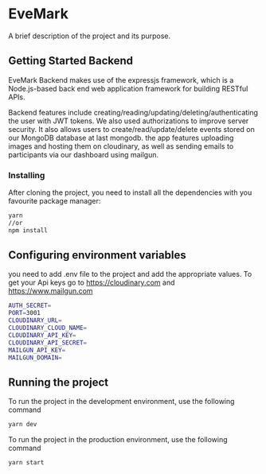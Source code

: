 # EveMark

A brief description of the project and its purpose.

## Getting Started Backend

EveMark Backend makes use of the expressjs framework, which is a Node.js-based back end web application framework for building RESTful APIs. 

Backend features include creating/reading/updating/deleting/authenticating the user with JWT tokens. We also used authorizations to improve server security. It also allows users to create/read/update/delete events stored on our MongoDB database at last mongodb. 
the app features uploading images and hosting them on cloudinary, as well as sending emails to participants via our dashboard using mailgun.

### Installing

After cloning the project, you need to install all the dependencies with you favourite package manager:
```sh
yarn 
//or
npm install

```
## Configuring environment variables

you need to add .env file to the project and add the appropriate values.
To get your Api keys go to https://cloudinary.com and https://www.mailgun.com

```sh
AUTH_SECRET=
PORT=3001
CLOUDINARY_URL=
CLOUDINARY_CLOUD_NAME=
CLOUDINARY_API_KEY=
CLOUDINARY_API_SECRET=
MAILGUN_API_KEY=
MAILGUN_DOMAIN=

```



## Running the project
To run the project in the development environment, use the following command
```sh
yarn dev

```

To run the project in the production environment, use the following command
```sh
yarn start

```

